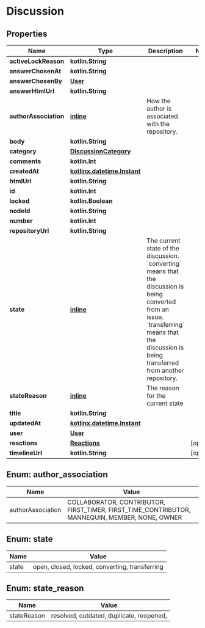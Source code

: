 
# Discussion

## Properties
Name | Type | Description | Notes
------------ | ------------- | ------------- | -------------
**activeLockReason** | **kotlin.String** |  | 
**answerChosenAt** | **kotlin.String** |  | 
**answerChosenBy** | [**User**](User.md) |  | 
**answerHtmlUrl** | **kotlin.String** |  | 
**authorAssociation** | [**inline**](#AuthorAssociation) | How the author is associated with the repository. | 
**body** | **kotlin.String** |  | 
**category** | [**DiscussionCategory**](DiscussionCategory.md) |  | 
**comments** | **kotlin.Int** |  | 
**createdAt** | [**kotlinx.datetime.Instant**](kotlinx.datetime.Instant.md) |  | 
**htmlUrl** | **kotlin.String** |  | 
**id** | **kotlin.Int** |  | 
**locked** | **kotlin.Boolean** |  | 
**nodeId** | **kotlin.String** |  | 
**number** | **kotlin.Int** |  | 
**repositoryUrl** | **kotlin.String** |  | 
**state** | [**inline**](#State) | The current state of the discussion. &#x60;converting&#x60; means that the discussion is being converted from an issue. &#x60;transferring&#x60; means that the discussion is being transferred from another repository. | 
**stateReason** | [**inline**](#StateReason) | The reason for the current state | 
**title** | **kotlin.String** |  | 
**updatedAt** | [**kotlinx.datetime.Instant**](kotlinx.datetime.Instant.md) |  | 
**user** | [**User**](User.md) |  | 
**reactions** | [**Reactions**](Reactions.md) |  |  [optional]
**timelineUrl** | **kotlin.String** |  |  [optional]


<a id="AuthorAssociation"></a>
## Enum: author_association
Name | Value
---- | -----
authorAssociation | COLLABORATOR, CONTRIBUTOR, FIRST_TIMER, FIRST_TIME_CONTRIBUTOR, MANNEQUIN, MEMBER, NONE, OWNER


<a id="State"></a>
## Enum: state
Name | Value
---- | -----
state | open, closed, locked, converting, transferring


<a id="StateReason"></a>
## Enum: state_reason
Name | Value
---- | -----
stateReason | resolved, outdated, duplicate, reopened, 



